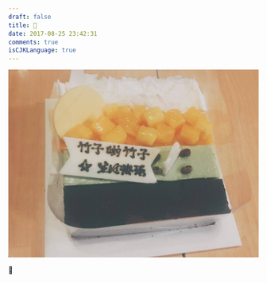 ```yaml
---
draft: false
title: 🎂
date: 2017-08-25 23:42:31
comments: true
isCJKLanguage: true
---
```


![b-day](../../assets/images/170825bday.jpg)

🖖
